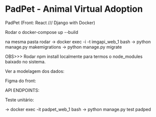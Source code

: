 # PadPet - Animal Virtual Adoption

PadPet (Front: React /// Django with Docker)

Rodar o 
docker-compose up --build

na mesma pasta rodar 
-> docker exec -i -t imgapi_web_1 bash
-> python manage.py makemigrations
-> python manage.py migrate

OBS>>> Rodar npm install localmente para termos o node_modules baixado no sistema.

Ver a modelagem dos dados:

Figma do front:


API
ENDPOINTS:


Teste unitário:

-> docker exec -it padpet_web_1 bash
-> python manage.py test padped
 



